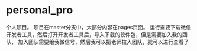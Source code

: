 # personal_pro
个人项目。
项目在master分支中，大部分内容在pages页面。
运行需要下载微信开发者工具，然后打开开发者工具后，导入下载的软件包，但是需要加入我的团队，
加入团队需要给我微信号，然后我可以把老师拉入团队，就可以进行查看了

